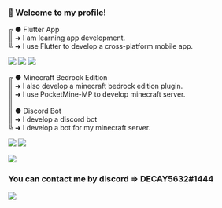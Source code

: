 ### 👋 Welcome to my profile!

<p>
  ╔ ● Flutter App<br/>
  ║ ➜ I am learning app development.<br/>
  ╚ ➜ I use Flutter to develop a cross-platform mobile app.
</p>
<p>
  <img src="https://img.shields.io/badge/Android-3DDC84?style=flat&logo=Android&logoColor=white"/>
  <img src="https://img.shields.io/badge/iOS-000000?style=flat&logo=iOS&logoColor=white"/>
  <img src="https://img.shields.io/badge/Flutter-02569B?style=flat&logo=Flutter&logoColor=white"/>
</p>

<p>
  ╔ ● Minecraft Bedrock Edition<br/>
  ║ ➜ I also develop a minecraft bedrock edition plugin.<br/>
  ║ ➜ I use PocketMine-MP to develop minecraft server.<br/>
  ║ <br/>
  ║ ● Discord Bot<br/>
  ║ ➜ I develop a discord bot<br/>
  ╚ ➜ I develop a bot for my minecraft server.
</p>
<p>
  <img src="https://img.shields.io/badge/Minecraft-62B47A?style=flat&logo=MineCraft&logoColor=white"/>
  <a href="https://discord.gg/A8mMqgDWj6" target="_blank"><img src="https://img.shields.io/badge/Discord-5865F2?style=flat&logo=Discord&logoColor=white"/></a>
</p>

<p>
  <a href="https://open.spotify.com/user/31zv7afjpzr5lkbs7f2k64l7lkwy?si=d2d917d8be5049e9" target="_blank"><img src="https://img.shields.io/badge/Spotify-1DB954?style=flat&logo=Spotify&logoColor=white"/></a>
</p>


### You can contact me by discord => DECAY5632#1444
<p>
  <img src="https://img.shields.io/badge/Discord-5865F2?style=flat&logo=Discord&logoColor=white"/>
</p>

<!--
**DECAY5632/DECAY5632** is a ✨ _special_ ✨ repository because its `README.md` (this file) appears on your GitHub profile.

Here are some ideas to get you started:

- 🔭 I’m currently working on ...
- 🌱 I’m currently learning ...
- 👯 I’m looking to collaborate on ...
- 🤔 I’m looking for help with ...
- 💬 Ask me about ...
- 📫 How to reach me: ...
- 😄 Pronouns: ...
- ⚡ Fun fact: ...
-->
